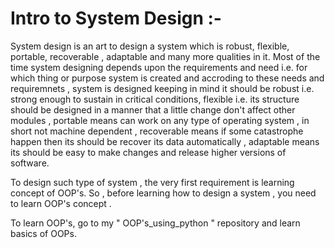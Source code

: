 # Intro to System Design :-

System design is an art to design a system which is robust, flexible, portable, recoverable , adaptable and many more qualities in it. 
Most of the time system designing depends upon the requirements and  need i.e. for which thing or purpose system is created and accroding to these needs and requiremnets , system is designed keeping in mind it should be robust i.e. strong enough to sustain in critical conditions, flexible i.e. its structure should be designed in a manner that a little change don't affect other modules , portable means can work on any type of operating system , in short not machine dependent , recoverable means if some catastrophe happen then its should be recover its data automatically , adaptable means its should be easy to make changes and release higher versions of software.

To design such type of system , the very first requirement is learning concept of OOP's. So , before learning how to design a system , you need to learn OOP's concept .

To learn OOP's, go to my " OOP's_using_python " repository and learn basics of OOPs.
